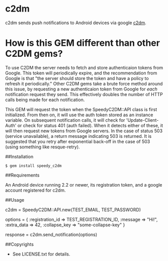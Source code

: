 # c2dm

c2dm sends push notifications to Android devices via google [c2dm](http://code.google.com/android/c2dm/index.html).

# How is this GEM different than other C2DM gems?

To use C2DM the server needs to fetch and store authenticaion tokens from Google.  This token will periodically expire, and the recommendation from Google is that "the server should store the token and have a policy to refresh it periodically."   Other C2DM gems take a brute force method around this issue, by requesting a new authenticaion token from Google for *each* notification request they send.  This effectively doubles the number of HTTP calls being made for each notification.  

This GEM will request the token when the SpeedyC2DM::API class is first initialized.  From then on, it will use the auth token stored as an instance variable.  On subsequent notification calls, it will check for 'Update-Client-Auth' or check for status 401 (auth failed).  When it detects either of these, it will then request new tokens from Google servers.  In the case of status 503 (service unavailable), a return message indicating 503 is returned.  It is suggested that you retry after exponential back-off in the case of 503 (using something like resque-retry).

##Installation

    $ gem install speedy_c2dm
    
##Requirements

An Android device running 2.2 or newer, its registration token, and a google account registered for c2dm.

##Usage

c2dm = SpeedyC2DM::API.new(TEST_EMAIL, TEST_PASSWORD)

options = {
  :registration_id => TEST_REGISTRATION_ID,
  :message => "Hi!",
  :extra_data => 42,
  :collapse_key => "some-collapse-key"
}

response = c2dm.send_notification(options)

##Copyrights

* See LICENSE.txt for details.

